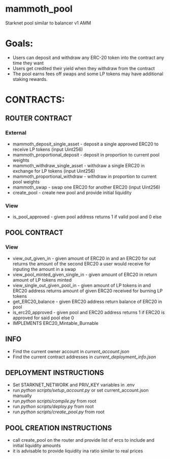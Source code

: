 # mammoth_pool

Starknet pool similar to balancer v1 AMM

# Goals:

- Users can deposit and withdraw any ERC-20 token into the contract any time they want
- Users get credited their yield when they withdraw from the contract
- The pool earns fees off swaps and some LP tokens may have additional staking rewards.

# CONTRACTS:

## ROUTER CONTRACT

### External

- mammoth_deposit_single_asset - deposit a single approved ERC20 to receive LP tokens (input Uint256)
- mammoth_proportional_deposit - deposit in proportion to current pool weights
- mammoth_withdraw_single_asset - withdraw a single ERC20 in exchange for LP tokens (input Uint256)
- mammoth_proportional_withdraw - withdraw in proportion to current pool weights
- mammoth_swap - swap one ERC20 for another ERC20 (input Uint256)
- create_pool - create new pool and provide initial liquidity

### View

- is_pool_approved - given pool address returns 1 if valid pool and 0 else

## POOL CONTRACT

### View

- view_out_given_in - given amount of ERC20 in and an ERC20 for out returns the amount of the second ERC20 a user would receive for inputing the amount in a swap
- view_pool_minted_given_single_in - given amount of ERC20 in return amount of LP tokens minted
- view_single_out_given_pool_in - given amount of LP tokens in and ERC20 address returns amount of given ERC20 received for burning LP tokens
- get_ERC20_balance - given ERC20 address return balance of ERC20 in pool
- is_erc20_approved - given pool and ERC20 address returns 1 if ERC20 is approved for said pool else 0
- IMPLEMENTS ERC20_Mintable_Burnable

## INFO

- Find the current owner account in _current_account.json_
- Find the current contract addresses in _current_deployment_info.json_

## DEPLOYMENT INSTRUCTIONS

- Set STARKNET_NETWORK and PRIV_KEY variables in .env
- run _python scripts/setup_account.py_ or set current_account.json manually
- run _python scripts/compile.py_ from root
- run _python scripts/deploy.py_ from root
- run _python scripts/create_pool.py_ from root

## POOL CREATION INSTRUCTIONS

- call create_pool on the router and provide list of ercs to include and initial liquidity amounts
- it is advisable to provide liquidity ina ratio similar to real prices
